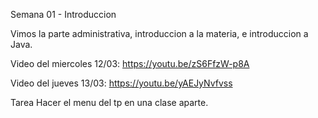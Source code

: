 Semana 01 - Introduccion


Vimos la parte administrativa, introduccion a la materia, e introduccion a Java.

Video del miercoles 12/03: https://youtu.be/zS6FfzW-p8A

Video del jueves 13/03: https://youtu.be/yAEJyNvfvss

Tarea
Hacer el menu del tp en una clase aparte.

